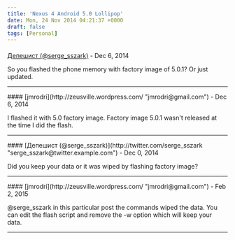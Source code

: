 ```yaml
---
title: 'Nexus 4 Android 5.0 Lollipop'
date: Mon, 24 Nov 2014 04:21:37 +0000
draft: false
tags: [Personal]
---
```



#### 
[Депешист (@serge_sszark)](http://twitter.com/serge_sszark "serge_sszark@twitter.example.com") - <time datetime="2014-12-06 12:00:29">Dec 6, 2014</time>

So you flashed the phone memory with factory image of 5.0.1? Or just updated.
<hr />
#### 
[jmrodri](http://zeusville.wordpress.com/ "jmrodri@gmail.com") - <time datetime="2014-12-06 12:14:35">Dec 6, 2014</time>

I flashed it with 5.0 factory image. Factory image 5.0.1 wasn't released at the time I did the flash.
<hr />
#### 
[Депешист (@serge_sszark)](http://twitter.com/serge_sszark "serge_sszark@twitter.example.com") - <time datetime="2014-12-07 08:52:18">Dec 0, 2014</time>

Did you keep your data or it was wiped by flashing factory image?
<hr />
#### 
[jmrodri](http://zeusville.wordpress.com/ "jmrodri@gmail.com") - <time datetime="2015-02-24 22:52:57">Feb 2, 2015</time>

@serge\_sszark in this particular post the commands wiped the data. You can edit the flash script and remove the -w option which will keep your data.
<hr />
